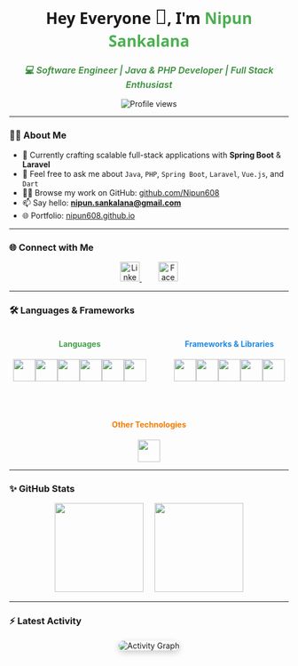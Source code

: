 <h1 align="center" style="font-weight: 900; font-family: 'Segoe UI', Tahoma, Geneva, Verdana, sans-serif;">
  Hey Everyone <span style="font-size: 1.3em;">👋</span>, I'm <span style="color:#4caf50;">Nipun Sankalana</span>
</h1>

<h3 align="center" style="color:#388e3c; font-style: italic; font-weight: 600;">
  💻 Software Engineer | Java & PHP Developer | Full Stack Enthusiast
</h3>

<p align="center">
  <img src="https://komarev.com/ghpvc/?username=nipun608&label=Profile%20views&color=0e75b6&style=flat" alt="Profile views" />
</p>

---

### 👨‍💻 About Me

- 🔭 Currently crafting scalable full-stack applications with **Spring Boot** & **Laravel**  
- 💬 Feel free to ask me about `Java`, `PHP`, `Spring Boot`, `Laravel`, `Vue.js`, and `Dart`  
- 👨‍💻 Browse my work on GitHub: [github.com/Nipun608](https://github.com/Nipun608)  
- 📫 Say hello: **nipun.sankalana@gmail.com**  
- 🌐 Portfolio: [nipun608.github.io](https://nipun608.github.io/)

---

### 🌐 Connect with Me

<p align="center" style="margin: 10px 0;">
  <a href="https://linkedin.com/in/nipun-sankalana" target="_blank" rel="noopener noreferrer" style="margin: 0 15px;">
    <img src="https://cdn.jsdelivr.net/gh/devicons/devicon/icons/linkedin/linkedin-original.svg" alt="LinkedIn" width="35" />
  </a>
  <a href="https://fb.com/nipun.sankalana" target="_blank" rel="noopener noreferrer" style="margin: 0 15px;">
    <img src="https://cdn.jsdelivr.net/gh/devicons/devicon/icons/facebook/facebook-original.svg" alt="Facebook" width="35" />
  </a>
 
</p>

---

### 🛠️ Languages & Frameworks

<div align="center" style="display: flex; justify-content: center; gap: 50px; flex-wrap: wrap;">

  <div>
    <h4 style="color:#43a047;">Languages</h4>
    <p style="font-size: 0;">
      <img src="https://cdn.jsdelivr.net/gh/devicons/devicon/icons/java/java-original.svg" alt="Java" width="40" />&nbsp;
      <img src="https://cdn.jsdelivr.net/gh/devicons/devicon/icons/php/php-original.svg" alt="PHP" width="40" />&nbsp;
      <img src="https://cdn.jsdelivr.net/gh/devicons/devicon/icons/dart/dart-original.svg" alt="Dart" width="40" />&nbsp;
      <img src="https://cdn.jsdelivr.net/gh/devicons/devicon/icons/javascript/javascript-original.svg" alt="JavaScript" width="40" />&nbsp;
      <img src="https://cdn.jsdelivr.net/gh/devicons/devicon/icons/html5/html5-original.svg" alt="HTML5" width="40" />&nbsp;
      <img src="https://cdn.jsdelivr.net/gh/devicons/devicon/icons/mysql/mysql-original-wordmark.svg" alt="MySQL" width="40" />
    </p>
  </div>

  <div>
    <h4 style="color:#1e88e5;">Frameworks & Libraries</h4>
    <p style="font-size: 0;">
      <img src="https://cdn.jsdelivr.net/gh/devicons/devicon/icons/vuejs/vuejs-original.svg" alt="Vue.js" width="40" />&nbsp;
      <img src="https://cdn.jsdelivr.net/gh/devicons/devicon/icons/spring/spring-original.svg" alt="Spring Boot" width="40" />&nbsp;
      <img src="https://cdn.jsdelivr.net/gh/devicons/devicon/icons/laravel/laravel-original.svg" alt="Laravel" width="40" />&nbsp;
      <img src="https://reactnative.dev/img/header_logo.svg" alt="React Native" width="40" />&nbsp;
      <img src="https://cdn.jsdelivr.net/gh/devicons/devicon/icons/firebase/firebase-plain.svg" alt="Firebase" width="40" />
    </p>
  </div>

  <div>
    <h4 style="color:#f57c00;">Other Technologies</h4>
    <p style="font-size: 0;">
      <img src="https://cdn.jsdelivr.net/gh/devicons/devicon/icons/arduino/arduino-original.svg" alt="Arduino" width="40" />
    </p>
  </div>

</div>

---

### ✨ GitHub Stats

<p align="center" style="margin-top: 10px;">
  <img height="160" src="https://github-readme-stats.vercel.app/api?username=nipun608&show_icons=true&theme=radical&count_private=true" />
  &nbsp;&nbsp;&nbsp;
  <img height="160" src="https://github-readme-stats.vercel.app/api/top-langs/?username=nipun608&layout=compact&theme=radical" />
</p>

---

### ⚡ Latest Activity

<p align="center" style="margin-top: 20px;">
  <img src="https://github-readme-activity-graph.vercel.app/graph?username=nipun608&theme=react-dark&hide_border=true" alt="Activity Graph" style="border-radius: 10px; box-shadow: 0 4px 12px rgba(0,0,0,0.2);" />
</p>
